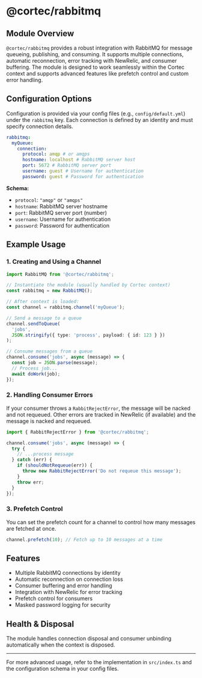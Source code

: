 # @cortec/rabbitmq

## Module Overview

`@cortec/rabbitmq` provides a robust integration with RabbitMQ for message queueing, publishing, and consuming. It supports multiple connections, automatic reconnection, error tracking with NewRelic, and consumer buffering. The module is designed to work seamlessly within the Cortec context and supports advanced features like prefetch control and custom error handling.

## Configuration Options

Configuration is provided via your config files (e.g., `config/default.yml`) under the `rabbitmq` key. Each connection is defined by an identity and must specify connection details.

```yaml
rabbitmq:
  myQueue:
    connection:
      protocol: amqp # or amqps
      hostname: localhost # RabbitMQ server host
      port: 5672 # RabbitMQ server port
      username: guest # Username for authentication
      password: guest # Password for authentication
```

**Schema:**

- `protocol`: `"amqp"` or `"amqps"`
- `hostname`: RabbitMQ server hostname
- `port`: RabbitMQ server port (number)
- `username`: Username for authentication
- `password`: Password for authentication

## Example Usage

### 1. Creating and Using a Channel

```ts
import RabbitMQ from '@cortec/rabbitmq';

// Instantiate the module (usually handled by Cortec context)
const rabbitmq = new RabbitMQ();

// After context is loaded:
const channel = rabbitmq.channel('myQueue');

// Send a message to a queue
channel.sendToQueue(
  'jobs',
  JSON.stringify({ type: 'process', payload: { id: 123 } })
);

// Consume messages from a queue
channel.consume('jobs', async (message) => {
  const job = JSON.parse(message);
  // Process job...
  await doWork(job);
});
```

### 2. Handling Consumer Errors

If your consumer throws a `RabbitRejectError`, the message will be nacked and not requeued. Other errors are tracked in NewRelic (if available) and the message is nacked and requeued.

```ts
import { RabbitRejectError } from '@cortec/rabbitmq';

channel.consume('jobs', async (message) => {
  try {
    // ...process message
  } catch (err) {
    if (shouldNotRequeue(err)) {
      throw new RabbitRejectError('Do not requeue this message');
    }
    throw err;
  }
});
```

### 3. Prefetch Control

You can set the prefetch count for a channel to control how many messages are fetched at once.

```ts
channel.prefetch(10); // Fetch up to 10 messages at a time
```

## Features

- Multiple RabbitMQ connections by identity
- Automatic reconnection on connection loss
- Consumer buffering and error handling
- Integration with NewRelic for error tracking
- Prefetch control for consumers
- Masked password logging for security

## Health & Disposal

The module handles connection disposal and consumer unbinding automatically when the context is disposed.

---

For more advanced usage, refer to the implementation in `src/index.ts` and the configuration schema in your config files.
